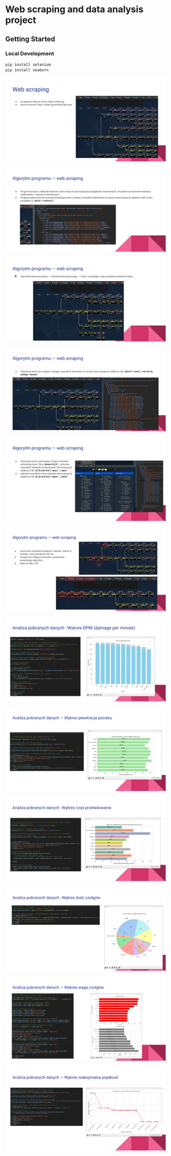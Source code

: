 # Web scraping and data analysis project

## Getting Started

### Local Development

```python
pip install selenium
pip install seaborn
```
![Alt tekst](https://github.com/Geraaad330/Web-scraping-and-data-analysis-project/blob/main/pictures/web_scraping1.png)

![Alt tekst](https://github.com/Geraaad330/Web-scraping-and-data-analysis-project/blob/main/pictures/web_scraping2.png)

![Alt tekst](https://github.com/Geraaad330/Web-scraping-and-data-analysis-project/blob/main/pictures/web_scraping3.png)

![Alt tekst](https://github.com/Geraaad330/Web-scraping-and-data-analysis-project/blob/main/pictures/web_scraping4.png)

![Alt tekst](https://github.com/Geraaad330/Web-scraping-and-data-analysis-project/blob/main/pictures/web_scraping5.png)

![Alt tekst](https://github.com/Geraaad330/Web-scraping-and-data-analysis-project/blob/main/pictures/web_scraping6.png)

![Alt tekst](https://github.com/Geraaad330/Web-scraping-and-data-analysis-project/blob/main/pictures/web_scraping7.png)

![Alt tekst](https://github.com/Geraaad330/Web-scraping-and-data-analysis-project/blob/main/pictures/web_scraping8.png)

![Alt tekst](https://github.com/Geraaad330/Web-scraping-and-data-analysis-project/blob/main/pictures/web_scraping9.png)

![Alt tekst](https://github.com/Geraaad330/Web-scraping-and-data-analysis-project/blob/main/pictures/web_scraping10.png)

![Alt tekst](https://github.com/Geraaad330/Web-scraping-and-data-analysis-project/blob/main/pictures/web_scraping11.png)

![Alt tekst](https://github.com/Geraaad330/Web-scraping-and-data-analysis-project/blob/main/pictures/web_scraping12.png)

